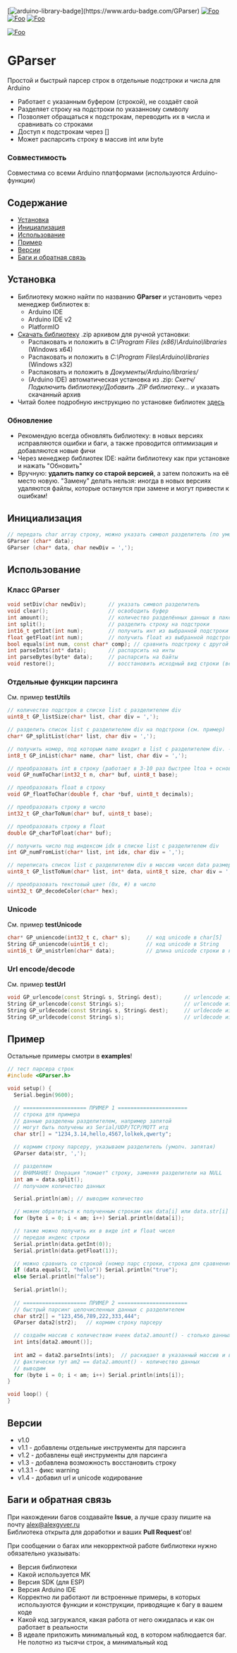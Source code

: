 [![arduino-library-badge](https://www.ardu-badge.com/badge/GParser.svg?)](https://www.ardu-badge.com/GParser)
[![Foo](https://img.shields.io/badge/Website-AlexGyver.ru-blue.svg?style=flat-square)](https://alexgyver.ru/)
[![Foo](https://img.shields.io/badge/%E2%82%BD$%E2%82%AC%20%D0%9D%D0%B0%20%D0%BF%D0%B8%D0%B2%D0%BE-%D1%81%20%D1%80%D1%8B%D0%B1%D0%BA%D0%BE%D0%B9-orange.svg?style=flat-square)](https://alexgyver.ru/support_alex/)
[![Foo](https://img.shields.io/badge/README-ENGLISH-blueviolet.svg?style=flat-square)](https://github-com.translate.goog/GyverLibs/GParser?_x_tr_sl=ru&_x_tr_tl=en)  

[![Foo](https://img.shields.io/badge/ПОДПИСАТЬСЯ-НА%20ОБНОВЛЕНИЯ-brightgreen.svg?style=social&logo=telegram&color=blue)](https://t.me/GyverLibs)

# GParser
Простой и быстрый парсер строк в отдельные подстроки и числа для Arduino
- Работает с указанным буфером (строкой), не создаёт свой
- Разделяет строку на подстроки по указанному символу
- Позволяет обращаться к подстрокам, переводить их в числа и сравнивать со строками
- Доступ к подстрокам через []
- Может распарсить строку в массив int или byte

### Совместимость
Совместима со всеми Arduino платформами (используются Arduino-функции)

## Содержание
- [Установка](#install)
- [Инициализация](#init)
- [Использование](#usage)
- [Пример](#example)
- [Версии](#versions)
- [Баги и обратная связь](#feedback)

<a id="install"></a>
## Установка
- Библиотеку можно найти по названию **GParser** и установить через менеджер библиотек в:
    - Arduino IDE
    - Arduino IDE v2
    - PlatformIO
- [Скачать библиотеку](https://github.com/GyverLibs/GParser/archive/refs/heads/main.zip) .zip архивом для ручной установки:
    - Распаковать и положить в *C:\Program Files (x86)\Arduino\libraries* (Windows x64)
    - Распаковать и положить в *C:\Program Files\Arduino\libraries* (Windows x32)
    - Распаковать и положить в *Документы/Arduino/libraries/*
    - (Arduino IDE) автоматическая установка из .zip: *Скетч/Подключить библиотеку/Добавить .ZIP библиотеку…* и указать скачанный архив
- Читай более подробную инструкцию по установке библиотек [здесь](https://alexgyver.ru/arduino-first/#%D0%A3%D1%81%D1%82%D0%B0%D0%BD%D0%BE%D0%B2%D0%BA%D0%B0_%D0%B1%D0%B8%D0%B1%D0%BB%D0%B8%D0%BE%D1%82%D0%B5%D0%BA)
### Обновление
- Рекомендую всегда обновлять библиотеку: в новых версиях исправляются ошибки и баги, а также проводится оптимизация и добавляются новые фичи
- Через менеджер библиотек IDE: найти библиотеку как при установке и нажать "Обновить"
- Вручную: **удалить папку со старой версией**, а затем положить на её место новую. "Замену" делать нельзя: иногда в новых версиях удаляются файлы, которые останутся при замене и могут привести к ошибкам!


<a id="init"></a>
## Инициализация
```cpp
// передать char array строку, можно указать символ разделитель (по умолч ',')
GParser (char* data);
GParser (char* data, char newDiv = ',');
```

<a id="usage"></a>
## Использование
### Класс GParser
```cpp
void setDiv(char newDiv);       // указать символ разделитель
void clear();                   // освободить буфер
int amount();                   // количество разделённых данных в пакете
int split();                    // разделить строку на подстроки
int16_t getInt(int num);        // получить инт из выбранной подстроки
float getFloat(int num);        // получить float из выбранной подстроки
bool equals(int num, const char* comp); // сравнить подстроку с другой строкой
int parseInts(int* data);       // распарсить на инты
int parseBytes(byte* data);     // распарсить на байты
void restore();                 // восстановить исходный вид строки (вернуть разделители)
```

### Отдельные функции парсинга
См. пример **testUtils**

```cpp
// количество подстрок в списке list с разделителем div
uint8_t GP_listSize(char* list, char div = ',');

// разделить список list с разделителем div на подстроки (см. пример)
char* GP_splitList(char* list, char div = ',');

// получить номер, под которым name входит в list с разделителем div. -1 если не входит
int8_t GP_inList(char* name, char* list, char div = ',');

// преобразовать int в строку (работает в 3-10 раз быстрее ltoa + основание)
void GP_numToChar(int32_t n, char* buf, uint8_t base);

// преобразовать float в строку
void GP_floatToChar(double f, char *buf, uint8_t decimals);

// преобразовать строку в число
int32_t GP_charToNum(char* buf, uint8_t base);

// преобразовать строку в float
double GP_charToFloat(char* buf);

// получить число под индексом idx в списке list с разделителем div
int GP_numFromList(char* list, int idx, char div = ',');

// переписать список list с разделителем div в массив чисел data размером size
uint8_t GP_listToNum(char* list, int* data, uint8_t size, char div = ',');

// преобразовать текстовый цвет (0x, #) в число
uint32_t GP_decodeColor(char* hex);
```

### Unicode
См. пример **testUnicode**

```cpp
char* GP_uniencode(int32_t c, char* s);     // код unicode в char[5]
String GP_uniencode(uint16_t c);            // код unicode в String
uint16_t GP_unistrlen(char* data);          // длина unicode строки в кол-ве символов
```

### Url encode/decode
См. пример **testUrl**

```cpp
void GP_urlencode(const String& s, String& dest);       // urlencode из String в String
String GP_urlencode(const String& s);                   // urlencode из String в String (возврат)
String GP_urldecode(const String& s, String& dest);     // urldecode из String в String
String GP_urldecode(const String& s);                   // urldecode из String в String (возврат)
```

<a id="example"></a>
## Пример
Остальные примеры смотри в **examples**!
```cpp
// тест парсера строк
#include <GParser.h>

void setup() {
  Serial.begin(9600);

  // ==================== ПРИМЕР 1 ======================
  // строка для примера
  // данные разделены разделителем, например запятой
  // могут быть получены из Serial/UDP/TCP/MQTT итд
  char str[] = "1234,3.14,hello,4567,lolkek,qwerty";

  // кормим строку парсеру, указываем разделитель (умолч. запятая)
  GParser data(str, ',');

  // разделяем
  // ВНИМАНИЕ! Операция "ломает" строку, заменяя разделители на NULL
  int am = data.split();
  // получаем количество данных

  Serial.println(am); // выводим количество

  // можем обратиться к полученным строкам как data[i] или data.str[i]
  for (byte i = 0; i < am; i++) Serial.println(data[i]);

  // также можно получить их в виде int и float чисел
  // передав индекс строки
  Serial.println(data.getInt(0));
  Serial.println(data.getFloat(1));

  // можно сравнить со строкой (номер парс строки, строка для сравнения)
  if (data.equals(2, "hello")) Serial.println("true");
  else Serial.println("false");
  
  Serial.println();
  
  // ==================== ПРИМЕР 2 ======================
  // быстрый парсинг целочисленных данных с разделителем
  char str2[] = "123,456,789,222,333,444";
  GParser data2(str2);   // кормим строку парсеру

  // создаём массив с количеством ячеек data2.amount() - столько данных в пакете
  int ints[data2.amount()];
  
  int am2 = data2.parseInts(ints);  // раскидает в указанный массив и вернёт количество
  // фактически тут am2 == data2.amount() - количество данных
  // выводим
  for (byte i = 0; i < am; i++) Serial.println(ints[i]);
}

void loop() {
}

```

<a id="versions"></a>
## Версии
- v1.0
- v1.1 - добавлены отдельные инструменты для парсинга
- v1.2 - добавлены ещё инструменты для парсинга
- v1.3 - добавлена возможность восстановить строку
- v1.3.1 - фикс warning
- v1.4 - добавил url и unicode кодирование

<a id="feedback"></a>
## Баги и обратная связь
При нахождении багов создавайте **Issue**, а лучше сразу пишите на почту [alex@alexgyver.ru](mailto:alex@alexgyver.ru)  
Библиотека открыта для доработки и ваших **Pull Request**'ов!


При сообщении о багах или некорректной работе библиотеки нужно обязательно указывать:
- Версия библиотеки
- Какой используется МК
- Версия SDK (для ESP)
- Версия Arduino IDE
- Корректно ли работают ли встроенные примеры, в которых используются функции и конструкции, приводящие к багу в вашем коде
- Какой код загружался, какая работа от него ожидалась и как он работает в реальности
- В идеале приложить минимальный код, в котором наблюдается баг. Не полотно из тысячи строк, а минимальный код
